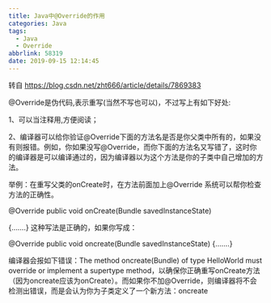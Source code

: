 ```yaml
---
title: Java中@Override的作用
categories: Java
tags:
  - Java
  - Override
abbrlink: 58319
date: 2019-09-15 12:14:45
---
```

转自 https://blog.csdn.net/zht666/article/details/7869383

<!--more-->

@Override是伪代码,表示重写(当然不写也可以)，不过写上有如下好处: 

1、可以当注释用,方便阅读；

2、编译器可以给你验证@Override下面的方法名是否是你父类中所有的，如果没有则报错。例如，你如果没写@Override，而你下面的方法名又写错了，这时你的编译器是可以编译通过的，因为编译器以为这个方法是你的子类中自己增加的方法。
 
举例：在重写父类的onCreate时，在方法前面加上@Override 系统可以帮你检查方法的正确性。

@Override
public void onCreate(Bundle savedInstanceState)

{…….}
这种写法是正确的，如果你写成：

@Override
public void oncreate(Bundle savedInstanceState)
{…….}

编译器会报如下错误：The method oncreate(Bundle) of type HelloWorld must override or implement a supertype method，以确保你正确重写onCreate方法（因为oncreate应该为onCreate）。而如果你不加@Override，则编译器将不会检测出错误，而是会认为你为子类定义了一个新方法：oncreate
